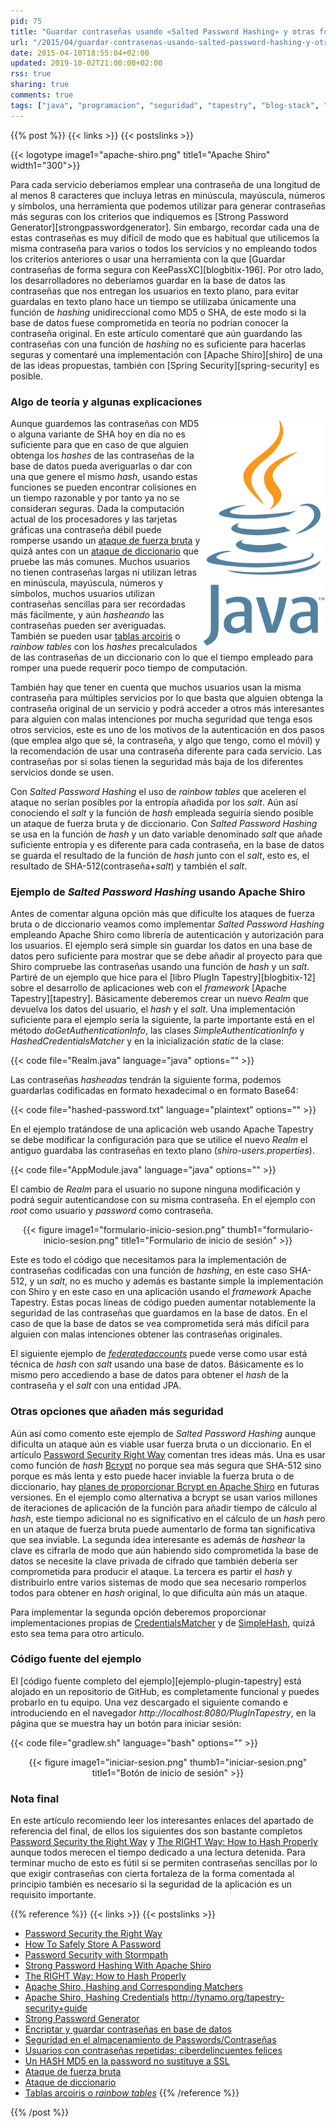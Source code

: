 ```yaml
---
pid: 75
title: "Guardar contraseñas usando «Salted Password Hashing» y otras formas correctas"
url: "/2015/04/guardar-contrasenas-usando-salted-password-hashing-y-otras-formas-correctas/"
date: 2015-04-10T18:55:04+02:00
updated: 2019-10-02T21:00:00+02:00
rss: true
sharing: true
comments: true
tags: ["java", "programacion", "seguridad", "tapestry", "blog-stack", "planeta-linux", "planeta-codigo"]
---
```


{{% post %}}
{{< links >}}
{{< postslinks >}}

{{< logotype image1="apache-shiro.png" title1="Apache Shiro" width1="300">}}

Para cada servicio deberíamos emplear una contraseña de una longitud de al menos 8 caracteres que incluya letras en minúscula, mayúscula, números y símbolos, una herramienta que podemos utilizar para generar contraseñas más seguras con los criterios que indiquemos es [Strong Password Generator][strongpasswordgenerator]. Sin embargo, recordar cada una de estas contraseñas es muy difícil de modo que es habitual que utilicemos la misma contraseña para varios o todos los servicios y no empleando todos los criterios anteriores o usar una herramienta con la que [Guardar contraseñas de forma segura con KeePassXC][blogbitix-196]. Por otro lado, los desarrolladores no deberíamos guardar en la base de datos las contraseñas que nos entregan los usuarios en texto plano, para evitar guardalas en texto plano hace un tiempo se utilizaba únicamente una función de _hashing_ unidireccional como MD5 o SHA, de este modo si la base de datos fuese comprometida en teoría no podrían conocer la contraseña original. En este artículo comentaré que aún guardando las contraseñas con una función de _hashing_ no es suficiente para hacerlas seguras y comentaré una implementación con [Apache Shiro][shiro] de una de las ideas propuestas, también con [Spring Security][spring-security] es posible.

### Algo de teoría y algunas explicaciones

<div class="logotypes" style="float: right; text-align: right;">
	<img src="assets/images/logotipos/java.svg" class="right" alt="Java" title="Java" width="200">
</div>

Aunque guardemos las contraseñas con MD5 o alguna variante de SHA hoy en día no es suficiente para que en caso de que alguien obtenga los _hashes_ de las contraseñas de la base de datos pueda averiguarlas o dar con una que genere el mismo _hash_, usando estas funciones se pueden encontrar colisiones en un tiempo razonable y por tanto ya no se consideran seguras. Dada la computación actual de los procesadores y las tarjetas gráficas una contraseña débil puede romperse usando un [ataque de fuerza bruta](https://es.wikipedia.org/wiki/Ataque_de_fuerza_bruta) y quizá antes con un [ataque de diccionario](https://es.wikipedia.org/wiki/Ataque_de_diccionario) que pruebe las más comunes. Muchos usuarios no tienen contraseñas largas ni utilizan letras en minúscula, mayúscula, números y símbolos, muchos usuarios utilizan contraseñas sencillas para ser recordadas más fácilmente, y aún _hasheando_ las contraseñas pueden ser averiguadas. También se pueden usar [tablas arcoiris](https://es.wikipedia.org/wiki/Tabla_arco%C3%ADris) o _rainbow tables_ con los _hashes_ precalculados de las contraseñas de un diccionario con lo que el tiempo empleado para romper una puede requerir poco tiempo de computación.

También hay que tener en cuenta que muchos usuarios usan la misma contraseña para múltiples servicios por lo que basta que alguien obtenga la contraseña original de un servicio y podrá acceder a otros más interesantes para alguien con malas intenciones por mucha seguridad que tenga esos otros servicios, este es uno de los motivos de la autenticación en dos pasos (que emplea algo que sé, la contraseña, y algo que tengo, como el móvil) y la recomendación de usar una contraseña diferente para cada servicio. Las contraseñas por si solas tienen la seguridad más baja de los diferentes servicios donde se usen.

Con _Salted Password Hashing_ el uso de _rainbow tables_ que aceleren el ataque no serían posibles por la entropía añadida por los _salt_. Aún así conociendo el _salt_ y la función de _hash_ empleada seguiría siendo posible un ataque de fuerza bruta y de diccionario. Con _Salted Password Hashing_ se usa en la función de _hash_ y un dato variable denominado _salt_ que añade suficiente entropía y es diferente para cada contraseña, en la base de datos se guarda el resultado de la función de _hash_ junto con el _salt_, esto es, el resultado de SHA-512(contraseña+_salt_) y también el _salt_.

### Ejemplo de _Salted Password Hashing_ usando Apache Shiro

Antes de comentar alguna opción más que dificulte los ataques de fuerza bruta o de diccionario veamos como implementar _Salted Password Hashing_ empleando Apache Shiro como librería de autenticación y autorización para los usuarios. El ejemplo será simple sin guardar los datos en una base de datos pero suficiente para mostrar que se debe añadir al proyecto para que Shiro compruebe las contraseñas usando una función de _hash_ y un _salt_. Partiré de un ejemplo que hice para el [libro PlugIn Tapestry][blogbitix-12] sobre el desarrollo de aplicaciones web con el _framework_ [Apache Tapestry][tapestry]. Básicamente deberemos crear un nuevo _Realm_ que devuelva los datos del usuario, el _hash_ y el _salt_. Una implementación suficiente para el ejemplo sería la siguiente, la parte importante está en el método _doGetAuthenticationInfo_, las clases _SimpleAuthenticationInfo_ y _HashedCredentialsMatcher_ y en la inicialización _static_ de la clase:

{{< code file="Realm.java" language="java" options="" >}}

Las contraseñas _hasheadas_ tendrán la siguiente forma, podemos guardarlas codificadas en formato hexadecimal o en formato Base64:

{{< code file="hashed-password.txt" language="plaintext" options="" >}}

En el ejemplo tratándose de una aplicación web usando Apache Tapestry se debe modificar la configuración para que se utilice el nuevo _Realm_ el antiguo guardaba las contraseñas en texto plano (_shiro-users.properties_).

{{< code file="AppModule.java" language="java" options="" >}}

El cambio de _Realm_ para el usuario no supone ninguna modificación y podrá seguir autenticandose con su misma contraseña. En el ejemplo con _root_ como usuario y _password_ como contraseña.

<div class="media" style="text-align: center;">
    {{< figure
    		image1="formulario-inicio-sesion.png" thumb1="formulario-inicio-sesion.png" title1="Formulario de inicio de sesión" >}}
</div>

Este es todo el código que necesitamos para la implementación de contraseñas codificadas con una función de _hashing_, en este caso SHA-512, y un _salt_, no es mucho y además es bastante simple la implementación con Shiro y en este caso en una aplicación usando el _framework_ Apache Tapestry. Estas pocas líneas de código pueden aumentar notablemente la seguridad de las contraseñas que guardamos en la base de datos. En el caso de que la base de datos se vea comprometida será más difícil para alguien con malas intenciones obtener las contraseñas originales.

El siguiente ejemplo de [_federatedaccounts_](https://github.com/tynamo/tynamo-federatedaccounts/tree/master/tynamo-federatedaccounts-test/src/test/java/org/tynamo/security/federatedaccounts/testapp/services) puede verse como usar está técnica de _hash_ con _salt_ usando una base de datos. Básicamente es lo mismo pero accediendo a base de datos para obtener el _hash_ de la contraseña y el _salt_ con una entidad JPA.

### Otras opciones que añaden más seguridad

Aún así como comento este ejemplo de _Salted Password Hashing_ aunque dificulta un ataque aún es viable usar fuerza bruta o un diccionario. En el artículo [Password Security Right Way](https://stormpath.com/blog/password-security-right-way/) comentan tres ideas más. Una es usar como función de _hash_ [Bcrypt](http://bcrypt.sourceforge.net/) no porque sea más segura que SHA-512 sino porque es más lenta y esto puede hacer inviable la fuerza bruta o de diccionario, hay [planes de proporcionar Bcrypt en Apache Shiro](https://issues.apache.org/jira/browse/SHIRO-290) en futuras versiones. En el ejemplo como alternativa a bcrypt se usan varios millones de iteraciones de aplicación de la función para añadir tiempo de cálculo al _hash_, este tiempo adicional no es significativo en el cálculo de un _hash_ pero en un ataque de fuerza bruta puede aumentarlo de forma tan significativa que sea inviable. La segunda idea interesante es además de _hashear_ la clave es cifrarla de modo que aún habiendo sido comprometida la base de datos se necesite la clave privada de cifrado que también debería ser comprometida para producir el ataque. La tercera es partir el _hash_ y distribuirlo entre varios sistemas de modo que sea necesario romperlos todos para obtener en _hash_ original, lo que dificulta aún más un ataque.

Para implementar la segunda opción deberemos proporcionar implementaciones propias de [CredentialsMatcher](https://shiro.apache.org/static/1.2.3/apidocs/org/apache/shiro/authc/credential/CredentialsMatcher.html) y de [SimpleHash](https://shiro.apache.org/static/1.2.3/apidocs/org/apache/shiro/crypto/hash/SimpleHash.html), quizá esto sea tema para otro artículo.

### Código fuente del ejemplo

El [código fuente completo del ejemplo][ejemplo-plugin-tapestry] está alojado en un repositorio de GitHub, es completamente funcional y puedes probarlo en tu equipo. Una vez descargado el siguiente comando e introduciendo en el navegador _http\://localhost:8080/PlugInTapestry_, en la página que se muestra hay un botón para iniciar sesión:

{{< code file="gradlew.sh" language="bash" options="" >}}

<div class="media" style="text-align: center;">
    {{< figure
    		image1="iniciar-sesion.png" thumb1="iniciar-sesion.png" title1="Botón de inicio de sesión" >}}
</div>

### Nota final

En este artículo recomiendo leer los interesantes enlaces del apartado de referencia del final, de ellos los siguientes dos son bastante completos [Password Security the Right Way](https://stormpath.com/blog/password-security-right-way/) y [The RIGHT Way: How to Hash Properly](https://crackstation.net/hashing-security.htm) aunque todos merecen el tiempo dedicado a una lectura detenida. Para terminar mucho de esto es fútil si se permiten contraseñas sencillas por lo que exigir contraseñas con cierta fortaleza de la forma comentada al principio también es necesario si la seguridad de la aplicación es un requisito importante.

{{% reference %}}
{{< links >}}
{{< postslinks >}}
* [Password Security the Right Way](https://stormpath.com/blog/password-security-right-way/)
* [How To Safely Store A Password](http://codahale.com/how-to-safely-store-a-password/)
* [Password Security with Stormpath](https://stormpath.com/product/password_security/)
* [Strong Password Hashing With Apache Shiro](https://stormpath.com/blog/strong-password-hashing-apache-shiro/)
* [The RIGHT Way: How to Hash Properly](https://crackstation.net/hashing-security.htm#properhashing)
* [Apache Shiro, Hashing and Corresponding Matchers](http://shiro.apache.org/realm.html#Realm-HashingandCorrespondingMatchers)
* [Apache Shiro, Hashing Credentials](http://shiro.apache.org/realm.html#Realm-HashingCredentials)
http://tynamo.org/tapestry-security+guide<br>
* [Strong Password Generator](http://strongpasswordgenerator.com/)
* [Encriptar y guardar contraseñas en base de datos](http://www.arumeinformatica.es/blog/encriptar-y-guardar-contrasenas-en-base-de-datos/)
* [Seguridad en el almacenamiento de Passwords/Contraseñas](http://www.michael-pratt.com/blog/8/Seguridad-en-el-almacenamiento-de-PasswordsContrasenas/)
* [Usuarios con contraseñas repetidas: ciberdelincuentes felices](http://www.osi.es/ca/node/4522)
* [Un HASH MD5 en la password no sustituye a SSL](http://www.elladodelmal.com/2015/03/un-hash-md5-en-la-password-no-susituye.html)
* [Ataque de fuerza bruta](https://es.wikipedia.org/wiki/Ataque_de_fuerza_bruta)
* [Ataque de diccionario](https://es.wikipedia.org/wiki/Ataque_de_diccionario)
* [Tablas arcoiris o _rainbow tables_](https://es.wikipedia.org/wiki/Tabla_arco%C3%ADris)
{{% /reference %}}

{{% /post %}}

